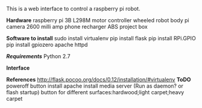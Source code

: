 This is a web interface to control a raspberry pi robot.

**Hardware**
raspberry pi 3B
L298M motor controller
wheeled robot body
pi camera
2600 milli amp phone recharger
ABS project box

**Software to install**
sudo install virtualenv
pip install flask
pip install RPi.GPIO
pip install gpiozero
apache httpd

***Requirements***
Python 2.7

**Interface**

**References**
http://flask.pocoo.org/docs/0.12/installation/#virtualenv
**ToDO**
poweroff button
install apache
install media server (Run as daemon? or flash startup)
button for different surfaces:hardwood;light carpet;heavy carpet
